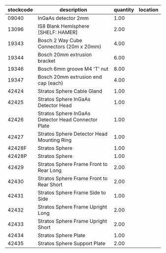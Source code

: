 |stockcode|description|quantity|location|
|---------|-----------|--------|--------|
|09040|InGaAs detector 2mm|1.00||
|13096|IS8 Blank Hemisphere [SHELF: HAMER]|2.00||
|19343|Bosch 2 Way Cube Connectors (20m x 20mm)|4.00||
|19344|Bosch 20mm extrusion bracket|6.00||
|19346|Bosch 6mm groove M4 'T' nut|8.00||
|19347|Bosch 20mm extrusion end cap (each)|4.00||
|42424|Stratos Sphere Cable Gland|1.00||
|42425|Stratos Sphere InGaAs Detector Head|1.00||
|42426|Stratos Sphere InGaAs Detector Head Connector Plate|1.00||
|42427|Stratos Sphere Detector Head Mounting Ring|1.00||
|42428F|Stratos Sphere|1.00||
|42428P|Stratos Sphere|1.00||
|42429|Stratos Sphere Frame Front to Rear Long|2.00||
|42430|Stratos Sphere Frame Front to Rear Short|2.00||
|42431|Stratos Sphere Frame Side to Side|1.00||
|42432|Stratos Sphere Frame Upright Long|2.00||
|42433|Stratos Sphere Frame Upright Short|2.00||
|42434|Stratos Sphere Plate|1.00||
|42435|Stratos Sphere Support Plate|2.00||
